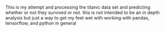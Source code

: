 This is my attempt and processing the titanic data set and
predicting whether or not they survived or not. this is not
intended to be an in depth analysis but just a way to get my
feet wet with working with pandas, tensorflow, and python
in general
